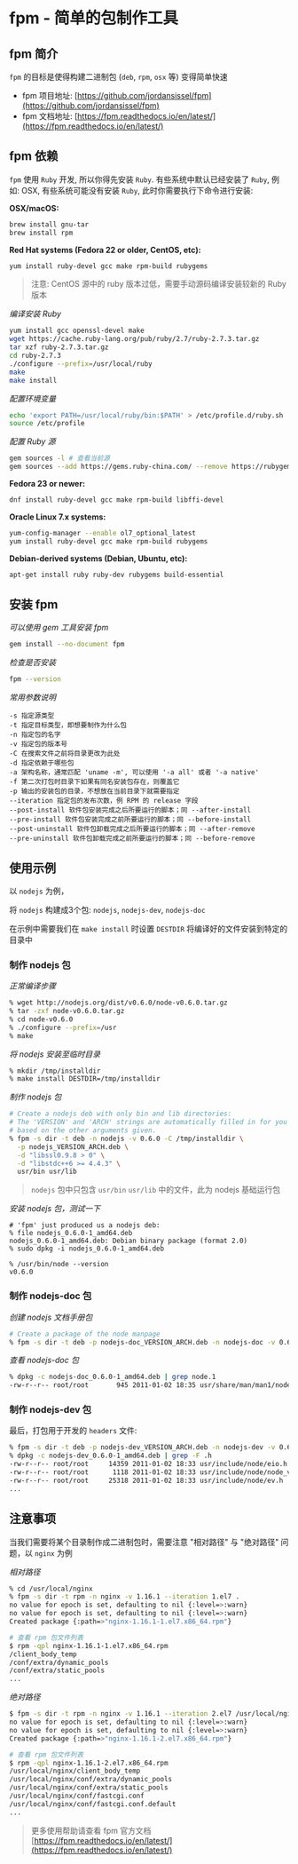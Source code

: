 # fpm - 简单的包制作工具


## fpm 简介

`fpm` 的目标是使得构建二进制包 (`deb`, `rpm`, `osx` 等) 变得简单快速

- fpm 项目地址: [https://github.com/jordansissel/fpm](https://github.com/jordansissel/fpm)
- fpm 文档地址: [https://fpm.readthedocs.io/en/latest/](https://fpm.readthedocs.io/en/latest/)

## fpm 依赖

`fpm` 使用 `Ruby` 开发, 所以你得先安装 `Ruby`. 有些系统中默认已经安装了 `Ruby`, 例如: OSX, 有些系统可能没有安装 `Ruby`, 此时你需要执行下命令进行安装:

**OSX/macOS:**

```bash
brew install gnu-tar
brew install rpm
```

**Red Hat systems (Fedora 22 or older, CentOS, etc):**

```bash
yum install ruby-devel gcc make rpm-build rubygems
```

> 注意: CentOS 源中的 ruby 版本过低，需要手动源码编译安装较新的 Ruby 版本

*编译安装 Ruby*

```bash
yum install gcc openssl-devel make
wget https://cache.ruby-lang.org/pub/ruby/2.7/ruby-2.7.3.tar.gz
tar xzf ruby-2.7.3.tar.gz
cd ruby-2.7.3
./configure --prefix=/usr/local/ruby
make
make install
```

*配置环境变量*

```bash
echo 'export PATH=/usr/local/ruby/bin:$PATH' > /etc/profile.d/ruby.sh
source /etc/profile
```

*配置 Ruby 源*

```bash
gem sources -l # 查看当前源
gem sources --add https://gems.ruby-china.com/ --remove https://rubygems.org/
```

**Fedora 23 or newer:**

```bash
dnf install ruby-devel gcc make rpm-build libffi-devel
```

**Oracle Linux 7.x systems:**

```bash
yum-config-manager --enable ol7_optional_latest
yum install ruby-devel gcc make rpm-build rubygems
```

**Debian-derived systems (Debian, Ubuntu, etc):**

```bash
apt-get install ruby ruby-dev rubygems build-essential
```

## 安装 fpm

*可以使用 gem 工具安装 fpm*

```bash
gem install --no-document fpm
```

*检查是否安装*

```bash
fpm --version
```

*常用参数说明*

```
-s 指定源类型
-t 指定目标类型，即想要制作为什么包
-n 指定包的名字
-v 指定包的版本号
-C 在搜索文件之前将目录更改为此处
-d 指定依赖于哪些包
-a 架构名称，通常匹配 'uname -m', 可以使用 '-a all' 或者 '-a native'
-f 第二次打包时目录下如果有同名安装包存在，则覆盖它
-p 输出的安装包的目录，不想放在当前目录下就需要指定
--iteration 指定包的发布次数，例 RPM 的 release 字段
--post-install 软件包安装完成之后所要运行的脚本；同 --after-install
--pre-install 软件包安装完成之前所要运行的脚本；同 --before-install
--post-uninstall 软件包卸载完成之后所要运行的脚本；同 --after-remove
--pre-uninstall 软件包卸载完成之前所要运行的脚本；同 --before-remove
```

## 使用示例

以 `nodejs` 为例，

将 `nodejs` 构建成3个包: `nodejs`, `nodejs-dev`, `nodejs-doc`

在示例中需要我们在 `make install` 时设置 `DESTDIR` 将编译好的文件安装到特定的目录中

### 制作 nodejs 包

*正常编译步骤*

```bash
% wget http://nodejs.org/dist/v0.6.0/node-v0.6.0.tar.gz
% tar -zxf node-v0.6.0.tar.gz
% cd node-v0.6.0
% ./configure --prefix=/usr
% make
```

*将 nodejs 安装至临时目录*

```bash
% mkdir /tmp/installdir
% make install DESTDIR=/tmp/installdir
```

*制作 nodejs 包*

```bash
# Create a nodejs deb with only bin and lib directories:
# The 'VERSION' and 'ARCH' strings are automatically filled in for you
# based on the other arguments given.
% fpm -s dir -t deb -n nodejs -v 0.6.0 -C /tmp/installdir \
  -p nodejs_VERSION_ARCH.deb \
  -d "libssl0.9.8 > 0" \
  -d "libstdc++6 >= 4.4.3" \
  usr/bin usr/lib
```

> `nodejs` 包中只包含 `usr/bin`  `usr/lib` 中的文件，此为 nodejs 基础运行包

*安装 nodejs 包，测试一下*

```
# 'fpm' just produced us a nodejs deb:
% file nodejs_0.6.0-1_amd64.deb
nodejs_0.6.0-1_amd64.deb: Debian binary package (format 2.0)
% sudo dpkg -i nodejs_0.6.0-1_amd64.deb

% /usr/bin/node --version
v0.6.0
```

### 制作 nodejs-doc 包

*创建 nodejs 文档手册包*

```bash
# Create a package of the node manpage
% fpm -s dir -t deb -p nodejs-doc_VERSION_ARCH.deb -n nodejs-doc -v 0.6.0 -C /tmp/installdir usr/share/man
```

*查看 nodejs-doc 包*

```bash
% dpkg -c nodejs-doc_0.6.0-1_amd64.deb | grep node.1
-rw-r--r-- root/root       945 2011-01-02 18:35 usr/share/man/man1/node.1
```

### 制作 nodejs-dev 包

最后，打包用于开发的 `headers` 文件:

```bash
% fpm -s dir -t deb -p nodejs-dev_VERSION_ARCH.deb -n nodejs-dev -v 0.6.0 -C /tmp/installdir usr/include
% dpkg -c nodejs-dev_0.6.0-1_amd64.deb | grep -F .h
-rw-r--r-- root/root     14359 2011-01-02 18:33 usr/include/node/eio.h
-rw-r--r-- root/root      1118 2011-01-02 18:33 usr/include/node/node_version.h
-rw-r--r-- root/root     25318 2011-01-02 18:33 usr/include/node/ev.h
...
```

## 注意事项

当我们需要将某个目录制作成二进制包时，需要注意 "相对路径" 与 "绝对路径" 问题，以 `nginx` 为例

*相对路径*

```bash
% cd /usr/local/nginx
% fpm -s dir -t rpm -n nginx -v 1.16.1 --iteration 1.el7 .
no value for epoch is set, defaulting to nil {:level=>:warn}
no value for epoch is set, defaulting to nil {:level=>:warn}
Created package {:path=>"nginx-1.16.1-1.el7.x86_64.rpm"}

# 查看 rpm 包文件列表
$ rpm -qpl nginx-1.16.1-1.el7.x86_64.rpm
/client_body_temp
/conf/extra/dynamic_pools
/conf/extra/static_pools
...
```

*绝对路径*

```bash
$ fpm -s dir -t rpm -n nginx -v 1.16.1 --iteration 2.el7 /usr/local/nginx
no value for epoch is set, defaulting to nil {:level=>:warn}
no value for epoch is set, defaulting to nil {:level=>:warn}
Created package {:path=>"nginx-1.16.1-2.el7.x86_64.rpm"}

# 查看 rpm 包文件列表
$ rpm -qpl nginx-1.16.1-2.el7.x86_64.rpm
/usr/local/nginx/client_body_temp
/usr/local/nginx/conf/extra/dynamic_pools
/usr/local/nginx/conf/extra/static_pools
/usr/local/nginx/conf/fastcgi.conf
/usr/local/nginx/conf/fastcgi.conf.default
...
```

> 更多使用帮助请查看 fpm 官方文档 [https://fpm.readthedocs.io/en/latest/](https://fpm.readthedocs.io/en/latest/)

